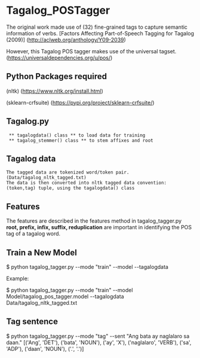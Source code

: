 # Tagalog_POSTagger

The original work made use of (32) fine-grained tags to capture semantic information of verbs.
[Factors Affecting Part-of-Speech Tagging for Tagalog (2009)] (http://aclweb.org/anthology/Y09-2039)


However, this Tagalog POS tagger makes use of the universal tagset. (https://universaldependencies.org/u/pos/)

## Python Packages required

  (nltk) (https://www.nltk.org/install.html)

  (sklearn-crfsuite) (https://pypi.org/project/sklearn-crfsuite/)

## Tagalog.py 
     ** tagalogdata() class ** to load data for training
     ** tagalog_stemmer() class ** to stem affixes and root

## Tagalog data
    The tagged data are tokenized word/token pair. (Data/tagalog_nltk_tagged.txt)
    The data is then converted into nltk tagged data convention: (token,tag) tuple, using the tagalogdata() class
    
## Features
   The features are described in the features method in tagalog_tagger.py
   **root, prefix, infix, suffix, reduplication** are important in identifying the POS tag of a tagalog word.

## Train a New Model
  
  $ python tagalog_tagger.py --mode "train" --model <modelname> --tagalogdata <trainingdata>
  
  Example:
  
  $ python tagalog_tagger.py --mode "train" --model Model/tagalog_pos_tagger.model --tagalogdata Data/tagalog_nltk_tagged.txt

   
## Tag sentence
  
  $ python tagalog_tagger.py --mode "tag" --sent "Ang bata ay naglalaro sa daan."
  [('Ang', 'DET'), ('bata', 'NOUN'), ('ay', 'X'), ('naglalaro', 'VERB'), ('sa', 'ADP'), ('daan', 'NOUN'), ('.', '.')]
 

